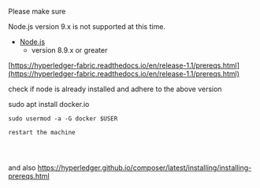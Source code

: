 Please make sure

Node.js version 9.x is not supported at this time.

* [Node.js](https://nodejs.org/en/download/)
  * version 8.9.x or greater

[https://hyperledger-fabric.readthedocs.io/en/release-1.1/prereqs.html](https://hyperledger-fabric.readthedocs.io/en/release-1.1/prereqs.html)

check if node is already installed and adhere to the above version

sudo apt install docker.io

```
sudo usermod -a -G docker $USER

restart the machine




```

and also https://hyperledger.github.io/composer/latest/installing/installing-prereqs.html

